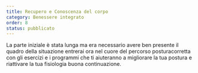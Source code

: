 ```yaml
---
title: Recupero e Conoscenza del corpo
category: Benessere integrato 
order: 8
status: pubblicato
---
```


		

	
  <p>La parte iniziale è stata lunga ma era necessario avere ben presente il quadro della situazione entrerai ora nel cuore del percorso posturacorretta con gli esercizi e i programmi che ti aiuteranno a migliorare la tua postura e riattivare la tua fisiologia buona continuazione.</p>

	

